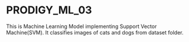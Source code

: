 # PRODIGY_ML_03
This is Machine Learning Model implementing Support Vector Machine(SVM). It classifies images of cats and dogs from dataset folder.
